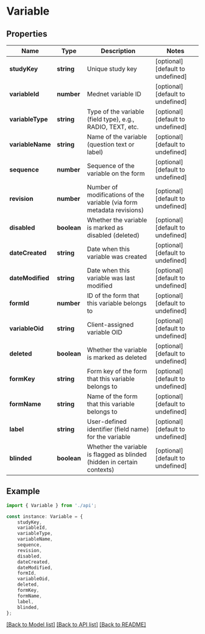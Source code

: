 # Variable


## Properties

Name | Type | Description | Notes
------------ | ------------- | ------------- | -------------
**studyKey** | **string** | Unique study key | [optional] [default to undefined]
**variableId** | **number** | Mednet variable ID | [optional] [default to undefined]
**variableType** | **string** | Type of the variable (field type), e.g., RADIO, TEXT, etc. | [optional] [default to undefined]
**variableName** | **string** | Name of the variable (question text or label) | [optional] [default to undefined]
**sequence** | **number** | Sequence of the variable on the form | [optional] [default to undefined]
**revision** | **number** | Number of modifications of the variable (via form metadata revisions) | [optional] [default to undefined]
**disabled** | **boolean** | Whether the variable is marked as disabled (deleted) | [optional] [default to undefined]
**dateCreated** | **string** | Date when this variable was created | [optional] [default to undefined]
**dateModified** | **string** | Date when this variable was last modified | [optional] [default to undefined]
**formId** | **number** | ID of the form that this variable belongs to | [optional] [default to undefined]
**variableOid** | **string** | Client-assigned variable OID | [optional] [default to undefined]
**deleted** | **boolean** | Whether the variable is marked as deleted | [optional] [default to undefined]
**formKey** | **string** | Form key of the form that this variable belongs to | [optional] [default to undefined]
**formName** | **string** | Name of the form that this variable belongs to | [optional] [default to undefined]
**label** | **string** | User-defined identifier (field name) for the variable | [optional] [default to undefined]
**blinded** | **boolean** | Whether the variable is flagged as blinded (hidden in certain contexts) | [optional] [default to undefined]

## Example

```typescript
import { Variable } from './api';

const instance: Variable = {
    studyKey,
    variableId,
    variableType,
    variableName,
    sequence,
    revision,
    disabled,
    dateCreated,
    dateModified,
    formId,
    variableOid,
    deleted,
    formKey,
    formName,
    label,
    blinded,
};
```

[[Back to Model list]](../README.md#documentation-for-models) [[Back to API list]](../README.md#documentation-for-api-endpoints) [[Back to README]](../README.md)
